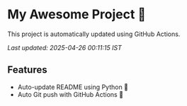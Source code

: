 # My Awesome Project 🚀

This project is automatically updated using GitHub Actions.

_Last updated: 2025-04-26 00:11:15 IST_

## Features
- Auto-update README using Python 🐍
- Auto Git push with GitHub Actions 🤖
